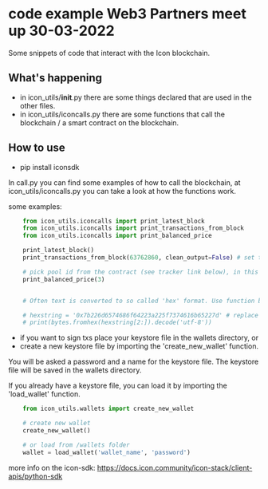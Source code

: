 # code example Web3 Partners meet up 30-03-2022

Some snippets of code that interact with the Icon blockchain.

## What's happening
- in icon_utils/__init__.py there are some things declared that are used in the other files.
- in icon_utils/iconcalls.py there are some functions that call the blockchain / a smart contract on the blockchain. 

## How to use
- pip install iconsdk

In call.py you can find some examples of how to call the blockchain, at icon_utils/iconcalls.py you can take a look at how the functions work.

some examples:
    
```python
    from icon_utils.iconcalls import print_latest_block
    from icon_utils.iconcalls import print_transactions_from_block
    from icon_utils.iconcalls import print_balanced_price

    print_latest_block()
    print_transactions_from_block(63762860, clean_output=False) # set to True to have cleaner output

    # pick pool id from the contract (see tracker link below), in this case we use pool id 3
    print_balanced_price(3)


    # Often text is converted to so called 'hex' format. Use function below to convert back to text.

    # hexstring = '0x7b226d6574686f64223a225f7374616b65227d' # replace with your hexstring
    # print(bytes.fromhex(hexstring[2:]).decode('utf-8'))
```

- if you want to sign txs place your keystore file in the wallets directory, or
- create a new keystore file by importing the 'create_new_wallet' function.

You will be asked a password and a name for the keystore file. The keystore file will be saved in the wallets directory.

If you already have a keystore file, you can load it by importing the 'load_wallet' function.

```python
    from icon_utils.wallets import create_new_wallet

    # create new wallet
    create_new_wallet()

    # or load from /wallets folder
    wallet = load_wallet('wallet_name', 'password')
```







more info on the icon-sdk: https://docs.icon.community/icon-stack/client-apis/python-sdk
